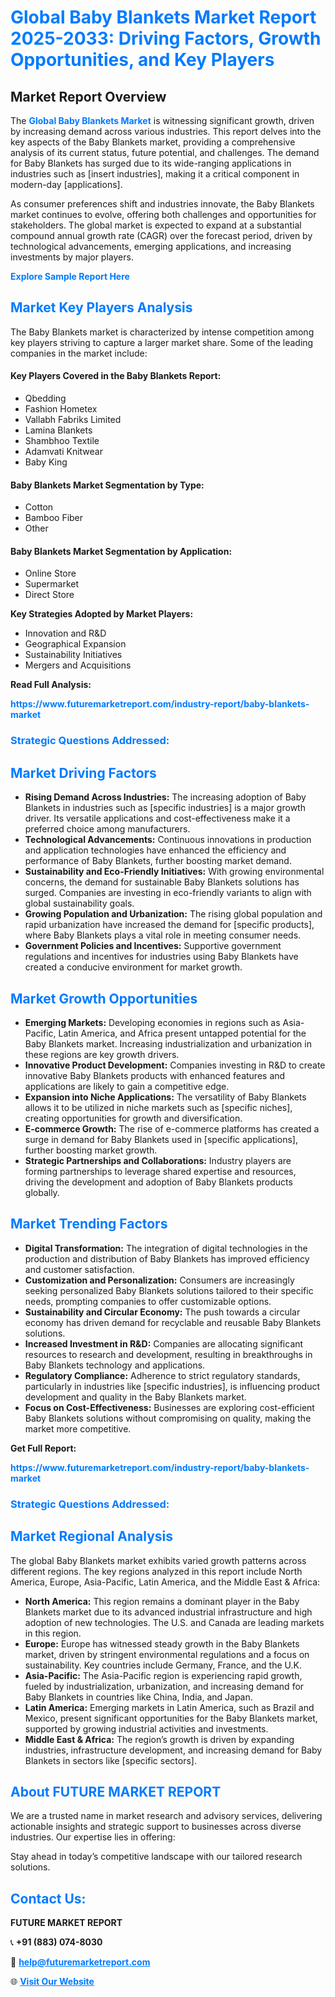 <h1 style="color: #007BFF;">Global Baby Blankets Market Report 2025-2033: Driving Factors, Growth Opportunities, and Key Players</h1>

<section id="overview">
<h2>Market Report Overview</h2>
<p>The <a href="https://www.futuremarketreport.com/industry-report/baby-blankets-market" style="color: #007BFF; text-decoration: none;"><strong>Global Baby Blankets Market</strong></a> is witnessing significant growth, driven by increasing demand across various industries. This report delves into the key aspects of the Baby Blankets market, providing a comprehensive analysis of its current status, future potential, and challenges. The demand for Baby Blankets has surged due to its wide-ranging applications in industries such as [insert industries], making it a critical component in modern-day [applications].</p>
<p>As consumer preferences shift and industries innovate, the Baby Blankets market continues to evolve, offering both challenges and opportunities for stakeholders. The global market is expected to expand at a substantial compound annual growth rate (CAGR) over the forecast period, driven by technological advancements, emerging applications, and increasing investments by major players.</p>
</section>

<section id="overview">
<p><a href="https://www.futuremarketreport.com/request-sample/reportId=62353" style="color: #007BFF; text-decoration: none;"><strong>Explore Sample Report Here</strong></a></p>
</section>

<section id="key-players">
<h2 style="color: #007BFF;">Market Key Players Analysis</h2>
<p>The Baby Blankets market is characterized by intense competition among key players striving to capture a larger market share. Some of the leading companies in the market include:</p>
<h4>Key Players Covered in the Baby Blankets Report:</h4>
<ul><li>Qbedding</li><li>Fashion Hometex</li><li>Vallabh Fabriks Limited</li><li>Lamina Blankets</li><li>Shambhoo Textile</li><li>Adamvati Knitwear</li><li>Baby King</li></ul>
<h4>Baby Blankets Market Segmentation by Type:</h4>
<ul><li>Cotton</li><li>Bamboo Fiber</li><li>Other</li></ul>

<h4>Baby Blankets Market Segmentation by Application:</h4>
<ul><li>Online Store</li><li>Supermarket</li><li>Direct Store</li></ul>
<p><strong>Key Strategies Adopted by Market Players:</strong></p>
<ul>
<li>Innovation and R&D</li>
<li>Geographical Expansion</li>
<li>Sustainability Initiatives</li>
<li>Mergers and Acquisitions</li>
</ul>
</section>

<section>
<p><strong>Read Full Analysis: </strong></p><a href="https://www.futuremarketreport.com/industry-report/baby-blankets-market" style="color: #007BFF; text-decoration: none;"><strong>https://www.futuremarketreport.com/industry-report/baby-blankets-market</strong></a>
<h3 style="color: #007BFF;">Strategic Questions Addressed:</h3>
</section>

<section id="driving-factors">
<h2 style="color: #007BFF;">Market Driving Factors</h2>
<ul>
<li><strong>Rising Demand Across Industries:</strong> The increasing adoption of Baby Blankets in industries such as [specific industries] is a major growth driver. Its versatile applications and cost-effectiveness make it a preferred choice among manufacturers.</li>
<li><strong>Technological Advancements:</strong> Continuous innovations in production and application technologies have enhanced the efficiency and performance of Baby Blankets, further boosting market demand.</li>
<li><strong>Sustainability and Eco-Friendly Initiatives:</strong> With growing environmental concerns, the demand for sustainable Baby Blankets solutions has surged. Companies are investing in eco-friendly variants to align with global sustainability goals.</li>
<li><strong>Growing Population and Urbanization:</strong> The rising global population and rapid urbanization have increased the demand for [specific products], where Baby Blankets plays a vital role in meeting consumer needs.</li>
<li><strong>Government Policies and Incentives:</strong> Supportive government regulations and incentives for industries using Baby Blankets have created a conducive environment for market growth.</li>
</ul>
</section>

<section id="growth-opportunities">
<h2 style="color: #007BFF;">Market Growth Opportunities</h2>
<ul>
<li><strong>Emerging Markets:</strong> Developing economies in regions such as Asia-Pacific, Latin America, and Africa present untapped potential for the Baby Blankets market. Increasing industrialization and urbanization in these regions are key growth drivers.</li>
<li><strong>Innovative Product Development:</strong> Companies investing in R&D to create innovative Baby Blankets products with enhanced features and applications are likely to gain a competitive edge.</li>
<li><strong>Expansion into Niche Applications:</strong> The versatility of Baby Blankets allows it to be utilized in niche markets such as [specific niches], creating opportunities for growth and diversification.</li>
<li><strong>E-commerce Growth:</strong> The rise of e-commerce platforms has created a surge in demand for Baby Blankets used in [specific applications], further boosting market growth.</li>
<li><strong>Strategic Partnerships and Collaborations:</strong> Industry players are forming partnerships to leverage shared expertise and resources, driving the development and adoption of Baby Blankets products globally.</li>
</ul>
</section>

<section id="trending-factors">
<h2 style="color: #007BFF;">Market Trending Factors</h2>
<ul>
<li><strong>Digital Transformation:</strong> The integration of digital technologies in the production and distribution of Baby Blankets has improved efficiency and customer satisfaction.</li>
<li><strong>Customization and Personalization:</strong> Consumers are increasingly seeking personalized Baby Blankets solutions tailored to their specific needs, prompting companies to offer customizable options.</li>
<li><strong>Sustainability and Circular Economy:</strong> The push towards a circular economy has driven demand for recyclable and reusable Baby Blankets solutions.</li>
<li><strong>Increased Investment in R&D:</strong> Companies are allocating significant resources to research and development, resulting in breakthroughs in Baby Blankets technology and applications.</li>
<li><strong>Regulatory Compliance:</strong> Adherence to strict regulatory standards, particularly in industries like [specific industries], is influencing product development and quality in the Baby Blankets market.</li>
<li><strong>Focus on Cost-Effectiveness:</strong> Businesses are exploring cost-efficient Baby Blankets solutions without compromising on quality, making the market more competitive.</li>
</ul>
</section>

<section>
<p><strong>Get Full Report: </strong></p><a href="https://www.futuremarketreport.com/industry-report/baby-blankets-market" style="color: #007BFF; text-decoration: none;"><strong>https://www.futuremarketreport.com/industry-report/baby-blankets-market</strong></a>
<h3 style="color: #007BFF;">Strategic Questions Addressed:</h3>
</section>


<section id="regional-analysis">
<h2 style="color: #007BFF;">Market Regional Analysis</h2>
<p>The global Baby Blankets market exhibits varied growth patterns across different regions. The key regions analyzed in this report include North America, Europe, Asia-Pacific, Latin America, and the Middle East & Africa:</p>
<ul>
<li><strong>North America:</strong> This region remains a dominant player in the Baby Blankets market due to its advanced industrial infrastructure and high adoption of new technologies. The U.S. and Canada are leading markets in this region.</li>
<li><strong>Europe:</strong> Europe has witnessed steady growth in the Baby Blankets market, driven by stringent environmental regulations and a focus on sustainability. Key countries include Germany, France, and the U.K.</li>
<li><strong>Asia-Pacific:</strong> The Asia-Pacific region is experiencing rapid growth, fueled by industrialization, urbanization, and increasing demand for Baby Blankets in countries like China, India, and Japan.</li>
<li><strong>Latin America:</strong> Emerging markets in Latin America, such as Brazil and Mexico, present significant opportunities for the Baby Blankets market, supported by growing industrial activities and investments.</li>
<li><strong>Middle East & Africa:</strong> The region’s growth is driven by expanding industries, infrastructure development, and increasing demand for Baby Blankets in sectors like [specific sectors].</li>
</ul>
</section>

<footer>
<h2 style="color: #007BFF;">About FUTURE MARKET REPORT</h2>
<p>We are a trusted name in market research and advisory services, delivering actionable insights and strategic support to businesses across diverse industries. Our expertise lies in offering:</p>

<p>Stay ahead in today’s competitive landscape with our tailored research solutions.</p>

<h2 style="color: #007BFF;">Contact Us:</h2>
<p><strong>FUTURE MARKET REPORT</strong></p>
<p>📞 <strong>+91 (883) 074-8030</strong></p>
<p>📧 <strong><a href="mailto:help@futuremarketreport.com" style="color: #007BFF;">help@futuremarketreport.com</a></strong></p>
<p>🌐 <strong><a href="https://www.futuremarketreport.com/" style="color: #007BFF;">Visit Our Website</a></strong></p>
</footer>